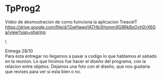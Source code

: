 # TpProg2
Video de desmostracion de como fuinciona la aplicacion TreaceIT
https://drive.google.com/file/d/12wHwep1ATHb3HommXG8RkBxOyhDrX6Ga/view?usp=sharing

\

Entrega 28/10 \
Para esta entregar no llegamos a pasar a codigo lo que hablamos el sabado en la reunion. Lo que hicimos fue hacer el diseño del programa, con la relacion entre objetos. Dejamos una foto con el diseño, que nos gustaria que revises para ver si esta bien o no.


